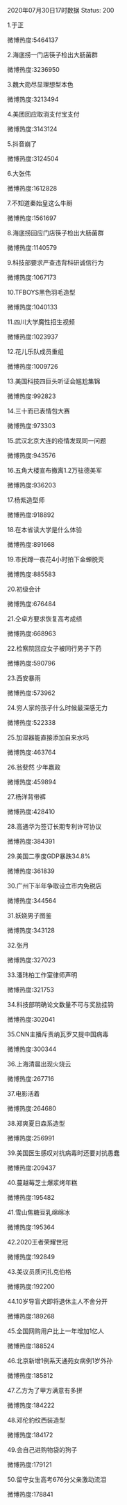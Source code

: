 2020年07月30日17时数据
Status: 200

1.于正

微博热度:5464137

2.海底捞一门店筷子检出大肠菌群

微博热度:3236950

3.魏大勋尽显理想型本色

微博热度:3213494

4.美团回应取消支付宝支付

微博热度:3143124

5.抖音崩了

微博热度:3124504

6.大张伟

微博热度:1612828

7.不知道秦始皇这么牛掰

微博热度:1561697

8.海底捞回应门店筷子检出大肠菌群

微博热度:1140579

9.科技部要求严查违背科研诚信行为

微博热度:1067173

10.TFBOYS黑色羽毛造型

微博热度:1040133

11.四川大学魔性招生视频

微博热度:1023937

12.花儿乐队成员重组

微博热度:1009726

13.美国科技四巨头听证会尴尬集锦

微博热度:992823

14.三十而已表情包大赛

微博热度:973303

15.武汉北京大连的疫情发现同一问题

微博热度:943576

16.五角大楼宣布撤离1.2万驻德美军

微博热度:936203

17.杨紫造型师

微博热度:918892

18.在本省读大学是什么体验

微博热度:891668

19.市民蹲一夜花4小时拍下金蝉脱壳

微博热度:885583

20.初级会计

微博热度:676484

21.仝卓方要求恢复高考成绩

微博热度:668963

22.检察院回应女子被同行男子下药

微博热度:590796

23.西安暴雨

微博热度:573962

24.穷人家的孩子什么时候最深感无力

微博热度:522338

25.加湿器能直接添加自来水吗

微博热度:463764

26.翁斐然 少年嬴政

微博热度:459894

27.杨洋背带裤

微博热度:428410

28.高通华为签订长期专利许可协议

微博热度:384391

29.美国二季度GDP暴跌34.8%

微博热度:361839

30.广州下半年争取设立市内免税店

微博热度:344564

31.妖娆男子图鉴

微博热度:343128

32.张月

微博热度:327023

33.潘玮柏工作室律师声明

微博热度:321753

34.科技部明确论文数量不可与奖励挂钩

微博热度:302041

35.CNN主播斥责纳瓦罗又提中国病毒

微博热度:300344

36.上海清晨出现火烧云

微博热度:267716

37.电影活着

微博热度:264680

38.郑爽夏日森系造型

微博热度:256991

39.美国医生感叹对抗病毒时还要对抗愚蠢

微博热度:209437

40.蔓越莓芝士爆浆烤年糕

微博热度:195482

41.雪山焦糖豆乳绵绵冰

微博热度:195364

42.2020王者荣耀世冠

微博热度:192849

43.美议员质问扎克伯格

微博热度:192200

44.10岁导盲犬即将退休主人不舍分开

微博热度:189268

45.全国网购用户比上一年增加1亿人

微博热度:188524

46.北京新增1例系天通苑女病例1岁外孙

微博热度:185812

47.乙方为了甲方满意有多拼

微博热度:184222

48.邓伦豹纹西装造型

微博热度:184172

49.会自己进购物袋的狗子

微博热度:179121

50.留守女生高考676分父亲激动流泪

微博热度:178841


